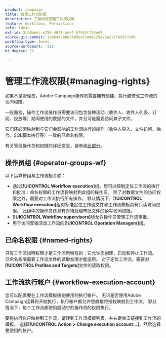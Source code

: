 ```yaml
---
product: campaign
title: 管理工作流权限
description: 了解如何管理工作流权限
feature: Workflows, Permissions
role: Admin
exl-id: 3cb8aeec-e758-4b71-adef-67942cf9ded7
source-git-commit: 1a0b473b005449be7c846225e75a227f6d877c88
workflow-type: tm+mt
source-wordcount: '321'
ht-degree: 1%

---
```


# 管理工作流权限{#managing-rights}



如果不是管理员，Adobe Campaign操作员需要拥有创建、执行或修改工作流的访问权限。

一般而言，操作工作流操作员需要访问包含各种活动（收件人、收件人列表、订阅、投放等）期间使用的数据的文件，并且可能需要访问其子文件。

它们还必须映射到与它们会影响的工作流执行的操作（收件人导入、文件访问、融合、SQL脚本执行等）一致的已命名权限。

有关管理操作员和权限的详细信息，请参阅[此部分](../../v8/start/gs-permissions.md)。

## 操作员组 {#operator-groups-wf}

以下运算符组与工作流相关联：

* 通过&#x200B;**[!UICONTROL Workflow execution]**&#x200B;组，您可以控制定位工作流的执行和批准：命名权限的工作流将映射到此组的操作员。 除了对数据文件的访问权限之外，需要对工作流执行所有操作。 默认情况下，**[!UICONTROL Workflow execution]**&#x200B;组对标准定位工作流文件和工作流模板具有只读访问权限。 此组中的操作员还具有对待处理审批文件的读写访问权限。
* **[!UICONTROL Workflow supervisors]**&#x200B;组允许操作员管理工作流审批。
* 用于访问营销活动工作流的&#x200B;**[!UICONTROL Operation Managers]**&#x200B;组。

## 已命名权限 {#named-rights}

只有工作流指明权限才是工作流所特有的：它允许您创建、启动和停止工作流。 已命名权限需要工作流文件的读取权限才能适用。 对于定位工作流，需要对&#x200B;**[!UICONTROL Profiles and Targets]**&#x200B;文件的读取权限。

## 工作流执行帐户 {#workflow-execution-account}

您可以配置要在工作流模板级别使用的执行帐户。 无论是否使用Adobe Campaign运算符开始执行，执行帐户都允许您直接将授权映射到工作流。 默认情况下，每个工作流都使用启动它的操作员的权限执行。

要将执行帐户映射到工作流，请转到工作流模板列表，并右键单击链接到工作流的模板。 选择&#x200B;**[!UICONTROL Action > Change execution account...]**，然后选择要使用的帐户。
